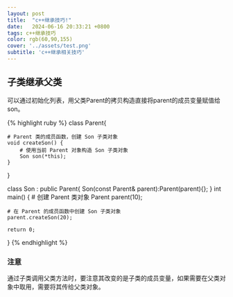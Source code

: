 ```yaml
---
layout: post
title:  "c++继承技巧!"
date:   2024-06-16 20:33:21 +0800
tags: c++继承技巧
color: rgb(60,90,155)
cover: '../assets/test.png'
subtitle: 'c++继承相关技巧'
---
```

## 子类继承父类

可以通过初始化列表，用父类Parent的拷贝构造直接将parent的成员变量赋值给son。

{% highlight ruby %}
class Parent{

	# Parent 类的成员函数，创建 Son 子类对象
    void createSon() {
        # 使用当前 Parent 对象构造 Son 子类对象
        Son son(*this);
    }
}

class Son : public Parent{
	Son(const Parent& parent):Parent(parent){};
}
int main() {
    # 创建 Parent 类对象
    Parent parent(10);

    # 在 Parent 的成员函数中创建 Son 子类对象
    parent.createSon(20);

    return 0;
}
{% endhighlight %}

### 注意

通过子类调用父类方法时，要注意其改变的是子类的成员变量，如果需要在父类对象中取用，需要将其传给父类对象。